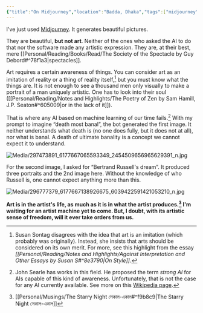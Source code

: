 ```yaml
---
{"title":"On Midjourney","location":"Badda, Dhaka","tags":["midjourney","AI","art"],"created":"2022-08-03T11:00:01+06:00","updated":"2023-01-29T19:51:11+06:00","maturity":2,"dg-publish":true,"permalink":"/personal/musings/on-midjourney/","dgPassFrontmatter":true}
---
```


I've just used [Midjourney](https://midjourney.com). It generates beautiful pictures.

They are beautiful, **but not art**. Neither of the ones who asked the AI to do that nor the software made any artistic expression. They are, at their best, mere [[Personal/Reading/Books/Read/The Society of the Spectacle by Guy Debord#^78f1a3\|spectacles]].

Art requires a certain awareness of things. You can consider art as an imitation of reality or a thing of reality itself,[^1] but you must know what the things are. It is not enough to see a thousand men only visually to make a portrait of a man uniquely artistic. One has to look into their soul ([[Personal/Reading/Notes and Highlights/The Poetry of Zen by Sam Hamill, J.P. Seaton#^605009\|or in the lack of it]]).

That is where any AI based on machine learning of our time fails.[^2] With my prompt to imagine “death most banal”, the bot generated the first image. It neither understands what death is (no one does fully, but it does not at all), nor what is banal. A death of ultimate banality is a concept we cannot expect it to understand.

![Media/297473891_6177667065593349_2454509656965629391_n.jpg](/img/user/Media/297473891_6177667065593349_2454509656965629391_n.jpg) 

For the second image, I asked for “Bertrand Russell's dream”. It produced three portraits and the 2nd image here. Without the knowledge of who Russell is, one cannot expect anything more than this.

![Media/296777379_6177667138926675_6039422591421053210_n.jpg](/img/user/Media/296777379_6177667138926675_6039422591421053210_n.jpg)

**Art is in the artist's life, as much as it is in what the artist produces.[^3] I'm waiting for an artist machine yet to come. But, I doubt, with its artistic sense of freedom, will it ever take orders from us.**

[^1]: Susan Sontag disagrees with the idea that art is an imitation (which probably was originally). Instead, she insists that arts should be considered on its own merit. For more, see this highlight from the essay *[[Personal/Reading/Notes and Highlights/Against Interpretation and Other Essays by Susan S#^8e3790\|On Style]]*.
[^2]: John Searle has works in this field. He proposed the term *strong AI* for AIs capable of this kind of awareness. Unfortunately, that is not the case for any AI currently available. See more on this [Wikipedia page](https://en.wikipedia.org/wiki/Chinese_room).
[^3]: [[Personal/Musings/The Starry Night সেকাল-একাল#^f9b8c9\|The Starry Night সেকাল-একাল]]